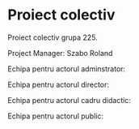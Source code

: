 Proiect colectiv
================

Proiect colectiv grupa 225. 

Project Manager: Szabo Roland

Echipa pentru actorul adminstrator:

Echipa pentru actorul director:

Echipa pentru actorul cadru didactic:

Echipa pentru actorul public:

